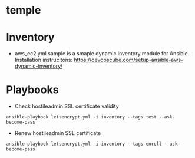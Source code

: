 # temple

# Inventory

* aws_ec2.yml.sample is a smaple dynamic inventory module for Ansible. Installation instrucitons: https://devopscube.com/setup-ansible-aws-dynamic-inventory/

# Playbooks

* Check hostileadmin SSL certificate validity

```
ansible-playbook letsencrypt.yml -i inventory --tags test --ask-become-pass
```

* Renew hostileadmin SSL certificate

```
ansible-playbook letsencrypt.yml -i inventory --tags enroll --ask-become-pass
```
